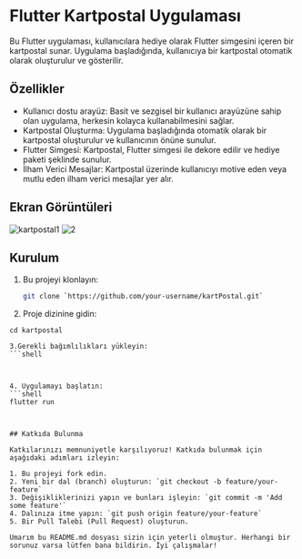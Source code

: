 # Flutter Kartpostal Uygulaması

Bu Flutter uygulaması, kullanıcılara hediye olarak Flutter simgesini içeren bir kartpostal sunar. Uygulama başladığında, kullanıcıya bir kartpostal otomatik olarak oluşturulur ve gösterilir.

## Özellikler

- Kullanıcı dostu arayüz: Basit ve sezgisel bir kullanıcı arayüzüne sahip olan uygulama, herkesin kolayca kullanabilmesini sağlar.
- Kartpostal Oluşturma: Uygulama başladığında otomatik olarak bir kartpostal oluşturulur ve kullanıcının önüne sunulur.
- Flutter Simgesi: Kartpostal, Flutter simgesi ile dekore edilir ve hediye paketi şeklinde sunulur.
- İlham Verici Mesajlar: Kartpostal üzerinde kullanıcıyı motive eden veya mutlu eden ilham verici mesajlar yer alır.

## Ekran Görüntüleri
![kartpostal1](https://github.com/BaranBuketYildiz/Flutter-Kartpostal/assets/126967473/11f2250e-dbf1-417b-8dad-1153742ec6fb)
![2](https://github.com/BaranBuketYildiz/Flutter-Kartpostal/assets/126967473/0be30e3f-5b8a-40e0-8f5e-0a41cf9533c7)

## Kurulum

1. Bu projeyi klonlayın:

   ```bash
   git clone `https://github.com/your-username/kartPostal.git`

2. Proje dizinine gidin:
```shell
cd kartpostal

3.Gerekli bağımlılıkları yükleyin:
```shell



4. Uygulamayı başlatın:
```shell
flutter run


 
## Katkıda Bulunma

Katkılarınızı memnuniyetle karşılıyoruz! Katkıda bulunmak için aşağıdaki adımları izleyin:

1. Bu projeyi fork edin.
2. Yeni bir dal (branch) oluşturun: `git checkout -b feature/your-feature`
3. Değişikliklerinizi yapın ve bunları işleyin: `git commit -m 'Add some feature'`
4. Dalınıza itme yapın: `git push origin feature/your-feature`
5. Bir Pull Talebi (Pull Request) oluşturun.

Umarım bu README.md dosyası sizin için yeterli olmuştur. Herhangi bir sorunuz varsa lütfen bana bildirin. İyi çalışmalar!
